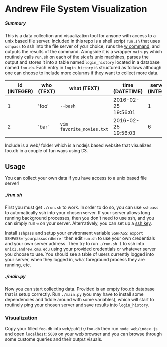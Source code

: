 # Andrew File System Visualization
##### Summary
This is a data collection and visualization tool for anyone with access to a unix based file server. Included in this repo is a shell script `run.sh` that uses `sshpass` to ssh into the file server of your choice, runs the [w command], and outputs the results of the command. Alongside it is a wrapper `main.py` which routinely calls `run.sh` on each of the six afs unix machines, parses the output and stores it into a table named `login_history` located in a database named `foo.db`. Each entry in `login_history` is structured as follows although one can choose to include more columns if they want to collect more data.

| id (INTEGER) | who (TEXT) | what (TEXT)               | time (DATETIME)     | serverid (INTEGER)|
| ------------ | ---------- | ------------------------- | ------------------- | ----------------- |
| 1            | 'foo'      | `--bash`                  | 2016-02-25 19:56:01 | 1                 |
| 2            | 'bar'      | `vim favorite_movies.txt` | 2016-02-25 19:56:03 | 6                 |

Include is a web/ folder which is a nodejs based website that visualizes foo.db in a couple of fun ways using D3.

## Usage
You can collect your own data if you have access to a unix based file server!
##### ./run.sh
First you must get `./run.sh` to work. In order to do so, you can use `sshpass` to automatically ssh into your chosen server. If your server allows long running background processes, then you don't need to use ssh, and you can simply run `w` on your server. Alternatively, you can set up a [ssh key].

Install `sshpass` and setup your environment variable `SSHPASS`: `export SSHPASS='yourpasswordhere'` then edit `run.sh` to use your own credentials and your own server address. Then try to run `./run.sh 1` to ssh into `unix1.andrew.cmu.edu` using your provided credentials or whatever server you choose to use. You should see a table of users currently logged into your server, when they logged in, what foreground process they are running, etc.

##### ./main.py

Now you can start collecting data. Provided is an empty foo.db database that is setup correctly. Run `./main.py` (you may have to install some dependencies and fiddle around with some variables), which will start to routinely ping your chosen server and save results into `login_history`.

### Visualization

Copy your filled `foo.db` into `web/public/foo.db` then run `node web/index.js` and open `localhost:5000` on your web browser and you can browse through some custome queries and their output visuals.


[w command]: http://www.computerhope.com/unix/w.htm 
[ssh key]: https://www.digitalocean.com/community/tutorials/how-to-set-up-ssh-keys--2
